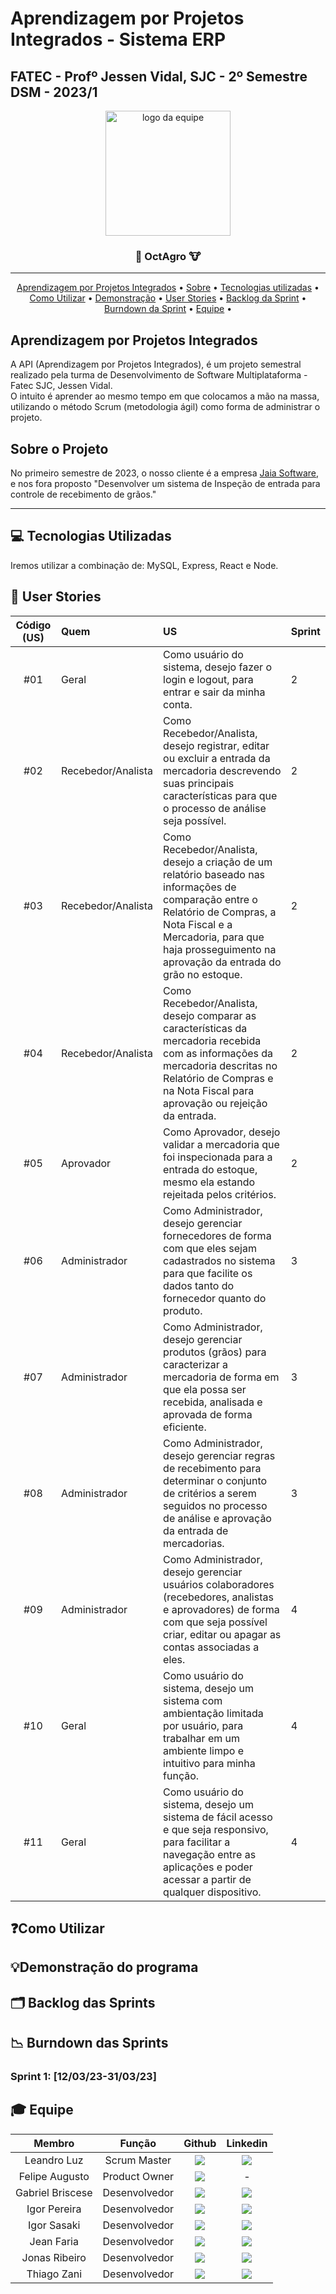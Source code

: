 # Aprendizagem por Projetos Integrados - Sistema ERP

## FATEC -  Profº Jessen Vidal, SJC - 2º Semestre DSM - 2023/1

<p align="center">
      <img src="https://i.imgur.com/PcbMkzQ.png" alt="logo da equipe" width="200">
      <h3 align="center">🌾 OctAgro 🐮</h3>

<hr>

<p align="center">
<a href="#API">Aprendizagem por Projetos Integrados</a> •
 <a href="#sobre">Sobre</a> •
 <a href="#tecnologias">Tecnologias utilizadas</a> •
 <a href="#comousar">Como Utilizar</a> • 
 <a href="#demonstracao">Demonstração</a> • 
 <a href="#userstories">User Stories</a> • 
 <a href="#backlogs">Backlog da Sprint</a> •
 <a href="#burndown">Burndown da Sprint</a> •
 <a href="#equipe">Equipe</a> • 
</p>

## Aprendizagem por Projetos Integrados <a id="API"></a>
A API (Aprendizagem por Projetos Integrados), é um projeto semestral realizado pela turma de Desenvolvimento de Software Multiplataforma - Fatec SJC, Jessen Vidal.
<br>
O intuito é aprender ao mesmo tempo em que colocamos a mão na massa, utilizando o método Scrum (metodologia ágil) como forma de administrar o projeto.

## Sobre o Projeto <a id="sobre"></a>

No primeiro semestre de 2023, o nosso cliente é a empresa <a href="https://jaia.software/"> Jaia Software</a>, e nos fora proposto "Desenvolver um sistema de Inspeção de entrada para controle de recebimento de grãos."
<br>
<hr>

## 💻 Tecnologias Utilizadas <a id="tecnologias"></a>
Iremos utilizar a combinação de: MySQL, Express, React e Node.

## 📄 User Stories <a id="userstories"></a>


| Código (US) | Quem       | US                                                                                                                                                   | Sprint                                                |
| :----: | :--------- | :------------------------------------------------------------------------------------------------------------------------------------------------------- | :-------------------------------------------------- |
|  #01   | Geral | Como usuário do sistema, desejo fazer o login e logout, para entrar e sair da minha conta.   | 2
|  #02   | Recebedor/Analista | Como Recebedor/Analista, desejo registrar, editar ou excluir a entrada da mercadoria descrevendo suas principais características para que o processo de análise seja possível. | 2
|  #03   | Recebedor/Analista |Como Recebedor/Analista, desejo a criação de um relatório baseado nas informações de comparação entre o Relatório de Compras, a Nota Fiscal e a Mercadoria, para que haja prosseguimento na aprovação da entrada do grão no estoque. | 2
|  #04   | Recebedor/Analista | Como Recebedor/Analista, desejo comparar as características da mercadoria recebida com as informações da mercadoria descritas no Relatório de Compras e na Nota Fiscal para aprovação ou rejeição da entrada. | 2
|  #05   | Aprovador | Como Aprovador, desejo validar a mercadoria que foi inspecionada para a entrada do estoque, mesmo ela estando rejeitada pelos critérios. | 2
|  #06 | Administrador | Como Administrador, desejo gerenciar fornecedores de forma com que eles sejam cadastrados no sistema para que facilite os dados tanto do fornecedor quanto do produto. | 3
|  #07 | Administrador | Como Administrador, desejo gerenciar produtos (grãos) para caracterizar a mercadoria de forma em que ela possa ser recebida, analisada e aprovada de forma eficiente. | 3
|  #08 | Administrador | Como Administrador, desejo gerenciar regras de recebimento para determinar o conjunto de critérios a serem seguidos no processo de análise e aprovação da entrada de mercadorias. | 3
|  #09 | Administrador | Como Administrador, desejo gerenciar usuários colaboradores (recebedores, analistas e aprovadores) de forma com que seja possível criar, editar ou apagar as contas associadas a eles. | 4
|  #10 | Geral | Como usuário do sistema, desejo um sistema com ambientação limitada por usuário, para trabalhar em um ambiente limpo e intuitivo para minha função. | 4
|  #11 | Geral | Como usuário do sistema, desejo um sistema de fácil acesso e que seja responsivo, para facilitar a navegação entre as aplicações e poder acessar a partir de qualquer dispositivo. | 4

## ❓Como Utilizar <a id="comousar"></a>

## 💡Demonstração do programa <a id="demonstracao"></a>

## 🗂️ Backlog das Sprints <a id="backlogs"></a>

## 📉 Burndown das Sprints <a id="burndown"></a>

<h3> Sprint 1: [12/03/23-31/03/23]</h3> 

## :mortar_board: Equipe <a id="equipe"></a>

| Membro                | Função        | Github                                                                                                                                                | Linkedin                                                                                                                                                                                         |
| :-------------------: | :-----------: | :---------------------------------------------------------------------------------------------------------------------------------------------------: | :----------------------------------------------------------------------------------------------------------------------------------------------------------------------------------------------: | 
| Leandro Luz         | Scrum Master  | <a href="https://github.com/l3androluz"><img src="https://img.shields.io/badge/GitHub-100000?style=for-the-badge&logo=github&logoColor=white"></a>   | <a href="https://www.linkedin.com/in/leandro-f-luz/"><img src="https://img.shields.io/badge/LinkedIn-0077B5?style=for-the-badge&logo=linkedin&logoColor=white">                                  |
| Felipe Augusto       | Product Owner | <a href="https://github.com/Yetgvg"><img src="https://img.shields.io/badge/GitHub-100000?style=for-the-badge&logo=github&logoColor=white"></a> | - |<img src="https://img.shields.io/badge/LinkedIn-0077B5?style=for-the-badge&logo=linkedin&logoColor=white"></a>                |
| Gabriel Briscese    | Desenvolvedor | <a href="https://github.com/Briscese"><img src="https://img.shields.io/badge/GitHub-100000?style=for-the-badge&logo=github&logoColor=white"></a>     | <a href="https://www.linkedin.com/in/gabriel-brosig-briscese-344a5587/"><img src="https://img.shields.io/badge/LinkedIn-0077B5?style=for-the-badge&logo=linkedin&logoColor=white"></a>                              |
| Igor Pereira        | Desenvolvedor | <a href="https://github.com/igorpereira28"><img src="https://img.shields.io/badge/GitHub-100000?style=for-the-badge&logo=github&logoColor=white"></a>   | <a href="https://www.linkedin.com/in/igor-da-silva-pereira-119794159/"><img src="https://img.shields.io/badge/LinkedIn-0077B5?style=for-the-badge&logo=linkedin&logoColor=white"></a>                      |
| Igor Sasaki   | Desenvolvedor | <a href="https://github.com/IgorKenzoMS"><img src="https://img.shields.io/badge/GitHub-100000?style=for-the-badge&logo=github&logoColor=white"></a> | <a href="https://www.linkedin.com/in/igor-kenzo-miyazaki-sasaki-4782b5249/"><img src="https://img.shields.io/badge/LinkedIn-0077B5?style=for-the-badge&logo=linkedin&logoColor=white"></a> 
| Jean Faria   | Desenvolvedor | <a href="https://github.com/jeejinf"><img src="https://img.shields.io/badge/GitHub-100000?style=for-the-badge&logo=github&logoColor=white"></a> | <a href="https://www.linkedin.com/in/jean-faria-5a4b201b9/"><img src="https://img.shields.io/badge/LinkedIn-0077B5?style=for-the-badge&logo=linkedin&logoColor=white"></a> 
| Jonas Ribeiro   | Desenvolvedor | <a href="https://github.com/jonasrsribeiro"><img src="https://img.shields.io/badge/GitHub-100000?style=for-the-badge&logo=github&logoColor=white"></a> | <a href="https://www.linkedin.com/in/jonasrsribeiro/"><img src="https://img.shields.io/badge/LinkedIn-0077B5?style=for-the-badge&logo=linkedin&logoColor=white"></a> 
| Thiago Zani   | Desenvolvedor | <a href="https://github.com/zani19"><img src="https://img.shields.io/badge/GitHub-100000?style=for-the-badge&logo=github&logoColor=white"></a> | <a href="https://www.linkedin.com/in/thiago-zani-1b8503249/"><img src="https://img.shields.io/badge/LinkedIn-0077B5?style=for-the-badge&logo=linkedin&logoColor=white"></a> 
